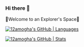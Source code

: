 ### Hi there 👋

🚀Welcome to an Explorer's Space🚀

[![12amogha's GitHub | Languages](https://stats.quine.sh/12amogha/languages-over-time?theme=light)](https://quine.sh)

[![12amogha's GitHub | Stats](https://stats.quine.sh/12amogha/github?theme=light)](https://quine.sh)
<!--
**12amogha/12amogha** is a ✨ _special_ ✨ repository because its `README.md` (this file) appears on your GitHub profile.

Here are some ideas to get you started:

- 🔭 I’m currently working on ...
- 🌱 I’m currently learning ...
- 👯 I’m looking to collaborate on ...
- 🤔 I’m looking for help with ...
- 💬 Ask me about ...
- 📫 How to reach me: ...
- 😄 Pronouns: ...
- ⚡ Fun fact: ...
-->
